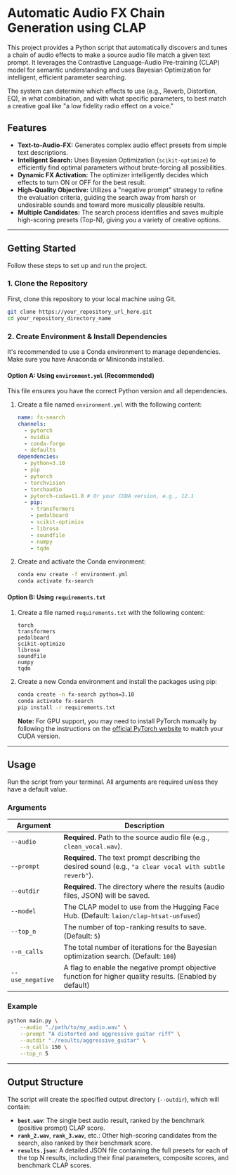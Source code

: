 # Automatic Audio FX Chain Generation using CLAP

This project provides a Python script that automatically discovers and tunes a chain of audio effects to make a source audio file match a given text prompt. It leverages the Contrastive Language-Audio Pre-training (CLAP) model for semantic understanding and uses Bayesian Optimization for intelligent, efficient parameter searching.

The system can determine which effects to use (e.g., Reverb, Distortion, EQ), in what combination, and with what specific parameters, to best match a creative goal like "a low fidelity radio effect on a voice."

## Features

  - **Text-to-Audio-FX:** Generates complex audio effect presets from simple text descriptions.
  - **Intelligent Search:** Uses Bayesian Optimization (`scikit-optimize`) to efficiently find optimal parameters without brute-forcing all possibilities.
  - **Dynamic FX Activation:** The optimizer intelligently decides which effects to turn ON or OFF for the best result.
  - **High-Quality Objective:** Utilizes a "negative prompt" strategy to refine the evaluation criteria, guiding the search away from harsh or undesirable sounds and toward more musically plausible results.
  - **Multiple Candidates:** The search process identifies and saves multiple high-scoring presets (Top-N), giving you a variety of creative options.

-----

## Getting Started

Follow these steps to set up and run the project.

### 1\. Clone the Repository

First, clone this repository to your local machine using Git.

```bash
git clone https://your_repository_url_here.git
cd your_repository_directory_name
```

### 2\. Create Environment & Install Dependencies

It's recommended to use a Conda environment to manage dependencies. Make sure you have Anaconda or Miniconda installed.

#### Option A: Using `environment.yml` (Recommended)

This file ensures you have the correct Python version and all dependencies.

1.  Create a file named `environment.yml` with the following content:

    ```yaml
    name: fx-search
    channels:
      - pytorch
      - nvidia
      - conda-forge
      - defaults
    dependencies:
      - python=3.10
      - pip
      - pytorch
      - torchvision
      - torchaudio
      - pytorch-cuda=11.8 # Or your CUDA version, e.g., 12.1
      - pip:
        - transformers
        - pedalboard
        - scikit-optimize
        - librosa
        - soundfile
        - numpy
        - tqdm
    ```

2.  Create and activate the Conda environment:

    ```bash
    conda env create -f environment.yml
    conda activate fx-search
    ```

#### Option B: Using `requirements.txt`

1.  Create a file named `requirements.txt` with the following content:

    ```
    torch
    transformers
    pedalboard
    scikit-optimize
    librosa
    soundfile
    numpy
    tqdm
    ```

2.  Create a new Conda environment and install the packages using pip:

    ```bash
    conda create -n fx-search python=3.10
    conda activate fx-search
    pip install -r requirements.txt
    ```

    **Note:** For GPU support, you may need to install PyTorch manually by following the instructions on the [official PyTorch website](https://pytorch.org/get-started/locally/) to match your CUDA version.

-----

## Usage

Run the script from your terminal. All arguments are required unless they have a default value.

### Arguments

| Argument          | Description                                                                                              |
| ----------------- | -------------------------------------------------------------------------------------------------------- |
| `--audio`         | **Required.** Path to the source audio file (e.g., `clean_vocal.wav`).                                    |
| `--prompt`        | **Required.** The text prompt describing the desired sound (e.g., `"a clear vocal with subtle reverb"`). |
| `--outdir`        | **Required.** The directory where the results (audio files, JSON) will be saved.                         |
| `--model`         | The CLAP model to use from the Hugging Face Hub. (Default: `laion/clap-htsat-unfused`)                   |
| `--top_n`         | The number of top-ranking results to save. (Default: `5`)                                                |
| `--n_calls`       | The total number of iterations for the Bayesian optimization search. (Default: `100`)                      |
| `--use_negative`  | A flag to enable the negative prompt objective function for higher quality results. (Enabled by default) |

### Example

```bash
python main.py \
    --audio "./path/to/my_audio.wav" \
    --prompt "A distorted and aggressive guitar riff" \
    --outdir "./results/aggressive_guitar" \
    --n_calls 150 \
    --top_n 5
```

-----

## Output Structure

The script will create the specified output directory (`--outdir`), which will contain:

  - **`best.wav`**: The single best audio result, ranked by the benchmark (positive prompt) CLAP score.
  - **`rank_2.wav`**, **`rank_3.wav`**, etc.: Other high-scoring candidates from the search, also ranked by their benchmark score.
  - **`results.json`**: A detailed JSON file containing the full presets for each of the top N results, including their final parameters, composite scores, and benchmark CLAP scores.
